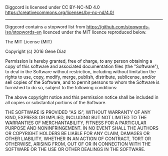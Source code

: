Diggcord is licensed under CC BY-NC-ND 4.0 https://creativecommons.org/licenses/by-nc-nd/4.0/

---

Diggcord contains a stopword list from https://github.com/stopwords-iso/stopwords-en licenced under the MIT licence reproduced below.

The MIT License (MIT)

Copyright (c) 2016 Gene Diaz

Permission is hereby granted, free of charge, to any person obtaining a copy
of this software and associated documentation files (the "Software"), to deal
in the Software without restriction, including without limitation the rights
to use, copy, modify, merge, publish, distribute, sublicense, and/or sell
copies of the Software, and to permit persons to whom the Software is
furnished to do so, subject to the following conditions:

The above copyright notice and this permission notice shall be included in all
copies or substantial portions of the Software.

THE SOFTWARE IS PROVIDED "AS IS", WITHOUT WARRANTY OF ANY KIND, EXPRESS OR
IMPLIED, INCLUDING BUT NOT LIMITED TO THE WARRANTIES OF MERCHANTABILITY,
FITNESS FOR A PARTICULAR PURPOSE AND NONINFRINGEMENT. IN NO EVENT SHALL THE
AUTHORS OR COPYRIGHT HOLDERS BE LIABLE FOR ANY CLAIM, DAMAGES OR OTHER
LIABILITY, WHETHER IN AN ACTION OF CONTRACT, TORT OR OTHERWISE, ARISING FROM,
OUT OF OR IN CONNECTION WITH THE SOFTWARE OR THE USE OR OTHER DEALINGS IN THE
SOFTWARE.